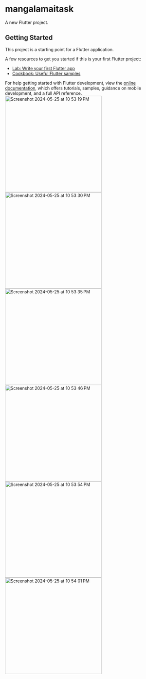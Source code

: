 # mangalamaitask

A new Flutter project.

## Getting Started

This project is a starting point for a Flutter application.

A few resources to get you started if this is your first Flutter project:

- [Lab: Write your first Flutter app](https://docs.flutter.dev/get-started/codelab)
- [Cookbook: Useful Flutter samples](https://docs.flutter.dev/cookbook)

For help getting started with Flutter development, view the
[online documentation](https://docs.flutter.dev/), which offers tutorials,
samples, guidance on mobile development, and a full API reference.
<img width="317" alt="Screenshot 2024-05-25 at 10 53 19 PM" src="https://github.com/ISOLATEDMAN/Task/assets/140949360/655c8335-dce9-495e-b6c7-ca2f9dbd8afe">
<img width="317" alt="Screenshot 2024-05-25 at 10 53 30 PM" src="https://github.com/ISOLATEDMAN/Task/assets/140949360/bd15bb48-a545-471a-aa04-4641e6a5382c">
<img width="317" alt="Screenshot 2024-05-25 at 10 53 35 PM" src="https://github.com/ISOLATEDMAN/Task/assets/140949360/daeee0d7-77d9-4991-9ded-d9bc59097151">
<img width="317" alt="Screenshot 2024-05-25 at 10 53 46 PM" src="https://github.com/ISOLATEDMAN/Task/assets/140949360/e936404c-3139-407a-a5f2-6ae2857fe656">
<img width="317" alt="Screenshot 2024-05-25 at 10 53 54 PM" src="https://github.com/ISOLATEDMAN/Task/assets/140949360/ee6b2e6f-864b-4436-96b8-aa9bafed2631">
<img width="317" alt="Screenshot 2024-05-25 at 10 54 01 PM" src="https://github.com/ISOLATEDMAN/Task/assets/140949360/2e90a4db-8c1d-4721-a04e-0a35ee0cb71a">
